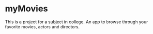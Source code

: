 #  myMovies

This is a project for a subject in college.
An app to browse through your favorite movies, actors and directors.
